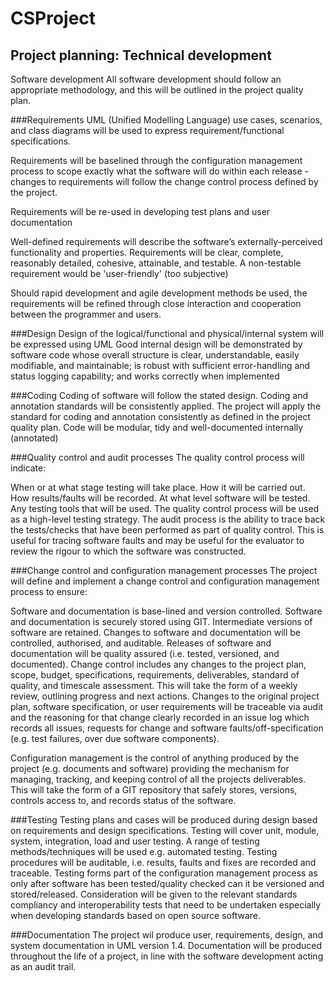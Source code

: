 CSProject
=========
Project planning: Technical development
---------------------------------------

Software development
All software development should follow an appropriate methodology, and this will be outlined in the project quality plan.

###Requirements
UML (Unified Modelling Language) use cases, scenarios, and class diagrams will be used to express requirement/functional specifications.

Requirements will be baselined through the configuration management process to scope exactly what the software will do within each release - changes to requirements will follow the change control process defined by the project.

Requirements will be re-used in developing test plans and user documentation

Well-defined requirements will describe the software’s externally-perceived functionality and properties. Requirements will be clear, complete, reasonably detailed, cohesive, attainable, and testable. A non-testable requirement would be 'user-friendly' (too subjective)

Should rapid development and agile development methods be used, the requirements will be refined through close interaction and cooperation between the programmer and users.

###Design
Design of the logical/functional and physical/internal system will be expressed using UML
Good internal design will be demonstrated by software code whose overall structure is clear, understandable, easily modifiable, and maintainable; is robust with sufficient error-handling and status logging capability; and works correctly when implemented

###Coding
Coding of software will follow the stated design.
Coding and annotation standards will be consistently applied.
The project will apply the standard for coding and annotation consistently as defined in the project quality plan.
Code will be modular, tidy and well-documented internally (annotated)

###Quality control and audit processes
The quality control process will indicate:

When or at what stage testing will take place.
How it will be carried out.
How results/faults will be recorded.
At what level software will be tested.
Any testing tools that will be used.
The quality control process will be used as a high-level testing strategy. The audit process is the ability to trace back the tests/checks that have been performed as part of quality control. This is useful for tracing software faults and may be useful for the evaluator to review the rigour to which the software was constructed.

###Change control and configuration management processes
The project will define and implement a change control and configuration management process to ensure:

Software and documentation is base-lined and version controlled.
Software and documentation is securely stored using GIT.
Intermediate versions of software are retained.
Changes to software and documentation will be controlled, authorised, and auditable.
Releases of software and documentation will be quality assured (i.e. tested, versioned, and documented).
Change control includes any changes to the project plan, scope, budget, specifications, requirements, deliverables, standard of quality, and timescale assessment. 
This will take the form of a weekly review, outlining progress and next actions.
Changes to the original project plan, software specification, or user requirements will be traceable via audit and the reasoning for that change clearly recorded in an issue log which records all issues, requests for change and software faults/off-specification (e.g. test failures, over due software components). 

Configuration management is the control of anything produced by the project (e.g. documents and software) providing the mechanism for managing, tracking, and keeping control of all the projects deliverables. This will take the form of a GIT repository that safely stores, versions, controls access to, and records status of the software.

###Testing
Testing plans and cases will be produced during design based on requirements and design specifications.
Testing will cover unit, module, system, integration, load and user testing.
A range of testing methods/techniques will be used e.g. automated testing.
Testing procedures will be auditable, i.e. results, faults and fixes are recorded and traceable.
Testing forms part of the configuration management process as only after software has been tested/quality checked can it be versioned and stored/released.
Consideration will be given to the relevant standards compliancy and interoperability tests that need to be undertaken especially when developing standards based on open source software.

###Documentation 
The project wil produce user, requirements, design, and system documentation in UML version 1.4.
Documentation will be produced throughout the life of a project, in line with the software development acting as an audit trail. 

